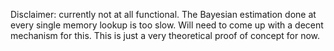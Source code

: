 Disclaimer: currently not at all functional. The Bayesian estimation done at every single memory lookup is too slow. Will need to come up with a decent mechanism for this. This is just a very theoretical proof of concept for now.
